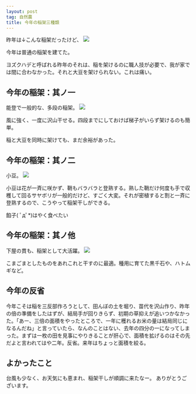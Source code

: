 ```yaml
---
layout: post
tag: 自然農
title: 今年の稲架三種類
---
```

昨年は↓こんな稲架だったけど、
![](https://c2.staticflickr.com/8/7463/15587155780_67dbf63f4e.jpg)

今年は普通の稲架を建てた。

ヨズクハデと呼ばれる昨年のそれは、稲を架けるのに職人技が必要で、我が家では間に合わなかった。それと大豆を架けられない。これは痛い。

## 今年の稲架：其ノ一
能登で一般的な、多段の稲架。
![](https://c2.staticflickr.com/6/5735/22870880839_d78a3fdebb.jpg)

風に強く、一度に沢山干せる。四段までにしておけば梯子がいらず架けるのも簡単。

稲と大豆を同時に架けても、まだ余裕があった。

## 今年の稲架：其ノ二
小豆。
![](https://c1.staticflickr.com/1/635/22611669073_383afee2b1.jpg)

小豆は花が一斉に咲かず、鞘もバラバラと登熟する。熟した鞘だけ何度も手で収穫して回るサヤボリが一般的だけど、すごく大変。それが密植すると割と一斉に登熟するので、こうやって稲架干しができる。

餡子( ﾟдﾟ*)はやく食べたい

## 今年の稲架：其ノ他
下屋の貫も、稲架として大活躍。
![](https://c2.staticflickr.com/6/5678/22844663657_e03c286c32.jpg)

こまごまとしたものをあれこれと干すのに最適。種用に育てた黒千石や、ハトムギなど。


## 今年の反省

今年こそは稲を三反部作ろうとして、田んぼの土を堀り、苗代を沢山作り、昨年の倍の準備をしたはずが、結局手が回りきらず、初期の草抑えが追いつかなかった。「あー、三倍の面積をやったところで、一年に穫れるお米の量は結局同じになるんだね」と言っていたら、なんのことはない、去年の四分の一になってしまった。まずは一枚の田を見事にやりきることが肝心で、面積を拡げるのはその先だよと言われてはや二年。反省。来年はちょっと面積を絞る。


## よかったこと

台風も少なく、お天気にも恵まれ、稲架干しが順調に来たなー。
ありがとうございます。
